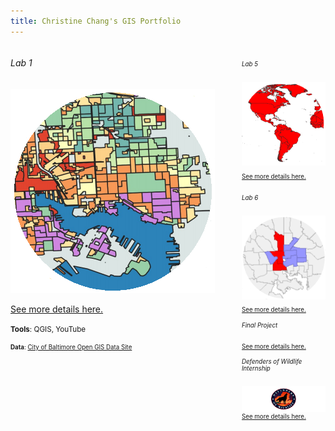 ```yaml
---
title: Christine Chang's GIS Portfolio
---
```

<!--This is the first row of projects -->
<div style="display:table-row; width:100%; table-layout: fixed">
<div style="display: table-cell; width:370px; margin-right:3px" markdown="1">

###### Lab 1

![It's Fine Alt Text](lab1/lab1_teaser1.png)

[See more details here.](https://chricha1.github.io/lab1/lab1.html)

<small>__Tools__: QGIS, YouTube

<small>__Data__: 
[City of Baltimore Open GIS Data Site](http://gis-baltimore.opendata.arcgis.com/)

</div>

<div style="display: table-cell; width:370px" markdown="1">

###### Lab 5
![It's Fine Alt Text](lab5/lab5_teaser.png)

[See more details here.](https://chricha1.github.io/lab5/lab5.html)

<!--This is the second row of projects -->
<div style="display:table-row; width:100%; table-layout: fixed">
<div style="display: table-cell; width:370px; margin-right:3px" markdown="1">

###### Lab 6
![It's Fine Alt Text](lab6/lab6_teaser2.png)

[See more details here.](https://chricha1.github.io/lab6/lab6.html)

###### Final Project

[See more details here.](https://chricha1.github.io/finalproject/finalproject.html)

###### Defenders of Wildlife Internship
![It's Fine Alt Text](Internship1/intern_teaser.png)
[See more details here.](https://chricha1.github.io/Internship1/intern1.html)
